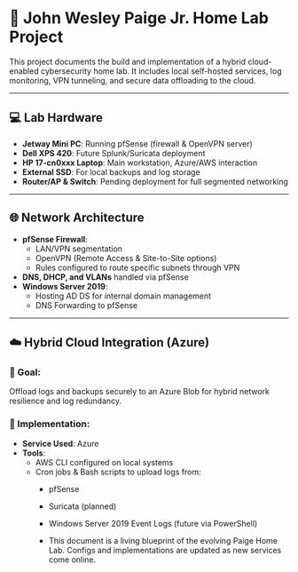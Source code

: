 # 🏡 John Wesley Paige Jr. Home Lab Project

This project documents the build and implementation of a hybrid cloud-enabled cybersecurity home lab. It includes local self-hosted services, log monitoring, VPN tunneling, and secure data offloading to the cloud.

---

## 💻 Lab Hardware

- **Jetway Mini PC**: Running pfSense (firewall & OpenVPN server)
- **Dell XPS 420**: Future Splunk/Suricata deployment
- **HP 17-cn0xxx Laptop**: Main workstation, Azure/AWS interaction
- **External SSD**: For local backups and log storage
- **Router/AP & Switch**: Pending deployment for full segmented networking

---

## 🌐 Network Architecture

- **pfSense Firewall**:
  - LAN/VPN segmentation
  - OpenVPN (Remote Access & Site-to-Site options)
  - Rules configured to route specific subnets through VPN
- **DNS, DHCP, and VLANs** handled via pfSense
- **Windows Server 2019**:
  - Hosting AD DS for internal domain management
  - DNS Forwarding to pfSense

---

## ☁️ Hybrid Cloud Integration (Azure)

### 🎯 Goal:
Offload logs and backups securely to an Azure Blob for hybrid network resilience and log redundancy.

### 🔧 Implementation:
- **Service Used**: Azure
- **Tools**:
  - AWS CLI configured on local systems
  - Cron jobs & Bash scripts to upload logs from:
    - pfSense
    - Suricata (planned)
    - Windows Server 2019 Event Logs (future via PowerShell)
   
    - This document is a living blueprint of the evolving Paige Home Lab. Configs and implementations are updated as new services come online.
